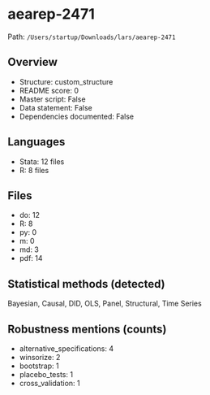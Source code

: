 # aearep-2471

Path: `/Users/startup/Downloads/lars/aearep-2471`

## Overview
- Structure: custom_structure
- README score: 0
- Master script: False
- Data statement: False
- Dependencies documented: False

## Languages
- Stata: 12 files
- R: 8 files

## Files
- do: 12
- R: 8
- py: 0
- m: 0
- md: 3
- pdf: 14

## Statistical methods (detected)
Bayesian, Causal, DID, OLS, Panel, Structural, Time Series

## Robustness mentions (counts)
- alternative_specifications: 4
- winsorize: 2
- bootstrap: 1
- placebo_tests: 1
- cross_validation: 1